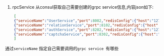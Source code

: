 
1. rpcService 从consul获取自己需要创建的grpc service信息,内容json如下:
```json
	[
    {"serviceName":"UserService","port":8002,"redisConfig":{"host":"127.0.0.1:6379","dbNum":0}},
    {"serviceName":"relationService","port":8102,"redisConfig":{"host":"127.0.0.1:6379","dbNum":1}},
    {"serviceName":"authService","port":8202,"redisConfig":{"host":"127.0.0.1:6379","dbNum":3}},
    {"serviceName":"captchaService","port":8302,"redisConfig":{"host":"127.0.0.1:6379","dbNum":2}}
    ]
```
通过`serviceName` 指定自己需要调用的`grpc service `有哪些